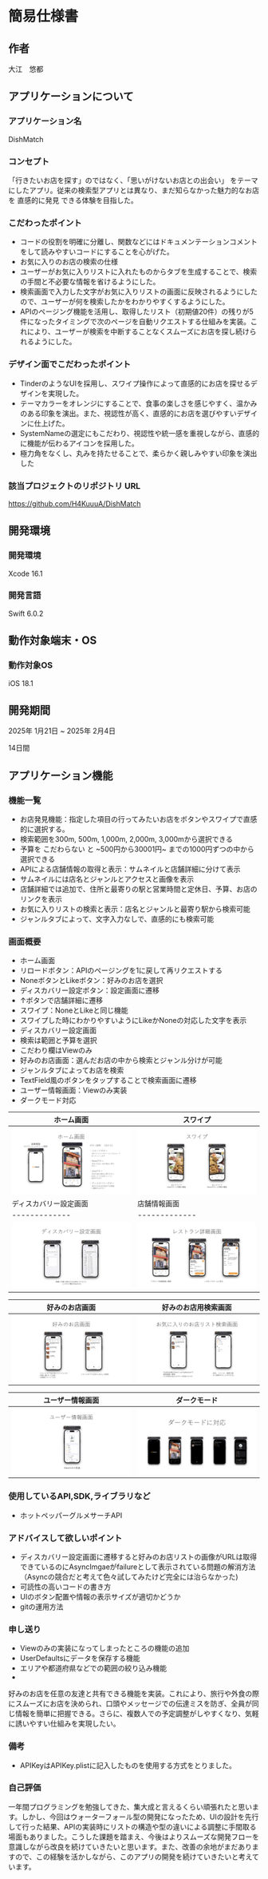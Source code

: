 
# 簡易仕様書

## 作者
大江　悠都

## アプリケーションについて
### アプリケーション名
DishMatch

### コンセプト
「行きたいお店を探す」のではなく、「思いがけないお店との出会い」 をテーマにしたアプリ。従来の検索型アプリとは異なり、まだ知らなかった魅力的なお店を 直感的に発見 できる体験を目指した。

### こだわったポイント
- コードの役割を明確に分離し、関数などにはドキュメンテーションコメントをして読みやすいコードにすることを心がげた。
- お気に入りのお店の検索の仕様
 - ユーザーがお気に入りリストに入れたものからタブを生成することで、検索の手間と不必要な情報を省けるようにした。
 - 検索画面で入力した文字がお気に入りリストの画面に反映されるようにしたので、ユーザーが何を検索したかをわかりやすくするようにした。
- APIのページング機能を活用し、取得したリスト（初期値20件）の残りが5件になったタイミングで次のページを自動リクエストする仕組みを実装。これにより、ユーザーが検索を中断することなくスムーズにお店を探し続けられるようにした。
### デザイン面でこだわったポイント
- TinderのようなUIを採用し、スワイプ操作によって直感的にお店を探せるデザインを実現した。
- テーマカラーをオレンジにすることで、食事の楽しさを感じやすく、温かみのある印象を演出。また、視認性が高く、直感的にお店を選びやすいデザインに仕上げた。
- SystemNameの選定にもこだわり、視認性や統一感を重視しながら、直感的に機能が伝わるアイコンを採用した。
- 極力角をなくし、丸みを持たせることで、柔らかく親しみやすい印象を演出した
### 該当プロジェクトのリポジトリ URL
https://github.com/H4KuuuA/DishMatch

## 開発環境
### 開発環境
Xcode 16.1

### 開発言語
Swift 6.0.2

## 動作対象端末・OS
### 動作対象OS
iOS 18.1

## 開発期間
2025年 1月21日 ~ 2025年 2月4日

14日間

## アプリケーション機能
### 機能一覧
- お店発見機能：指定した項目の行ってみたいお店をボタンやスワイプで直感的に選択する。
 - 検索範囲を300m, 500m, 1,000m, 2,000m, 3,000mから選択できる
 - 予算を こだわらない と ~500円から30001円~ までの1000円ずつの中から選択できる
- APIによる店舗情報の取得と表示：サムネイルと店舗詳細に分けて表示
 - サムネイルには店名とジャンルとアクセスと画像を表示
 - 店舗詳細では追加で、住所と最寄りの駅と営業時間と定休日、予算、お店のリンクを表示
- お気に入りリストの検索と表示：店名とジャンルと最寄り駅から検索可能
 - ジャンルタブによって、文字入力なしで、直感的にも検索可能


### 画面概要
- ホーム画面
 - リロードボタン：APIのページングを1に戻して再リクエストする
 - NoneボタンとLikeボタン：好みのお店を選択
 - ディスカバリー設定ボタン：設定画面に遷移
 - ↑ボタンで店舗詳細に遷移
 - スワイプ：NoneとLikeと同じ機能
  - スワイプした時にわかりやすいようにLikeかNoneの対応した文字を表示
- ディスカバリー設定画面
 - 検索は範囲と予算を選択
 - こだわり欄はViewのみ
- 好みのお店画面：選んだお店の中から検索とジャンル分けが可能
 - ジャンルタブによってお店を検索
 - TextField風のボタンをタップすることで検索画面に遷移
- ユーザー情報画面：Viewのみ実装
- ダークモード対応

| ホーム画面  | スワイプ |
| ------------- | ------------- |
| ![ホーム画面](https://github.com/H4KuuuA/DishMatch/blob/img-repo/DishMatch/Preview%20Content/Assets.xcassets/HomeExplanatoryImage.imageset/%E8%AA%B2%E9%A1%8C%E9%81%B8%E8%80%83%E8%B3%87%E6%96%99PDF_page-0001.jpg?raw=true)  | ![スワイプ](https://github.com/H4KuuuA/DishMatch/blob/img-repo/DishMatch/Preview%20Content/Assets.xcassets/SwipeExplanatoryImage.imageset/%E8%AA%B2%E9%A1%8C%E9%81%B8%E8%80%83%E8%B3%87%E6%96%99PDF_page-0002.jpg?raw=true)  |
| ディスカバリー設定画面  | 店舗情報画面 |
| ------------- | ------------- |
| ![ディスカバリー設定画面](https://github.com/H4KuuuA/DishMatch/blob/img-repo/DishMatch/Preview%20Content/Assets.xcassets/DisciveryExplanatoryImage.imageset/%E8%AA%B2%E9%A1%8C%E9%81%B8%E8%80%83%E8%B3%87%E6%96%99PDF_page-0003.jpg?raw=true)  | ![店舗情報画面](https://github.com/H4KuuuA/DishMatch/blob/img-repo/DishMatch/Preview%20Content/Assets.xcassets/StoreInfoExplanatoryImage.imageset/%E8%AA%B2%E9%A1%8C%E9%81%B8%E8%80%83%E8%B3%87%E6%96%99PDF_page-0004.jpg?raw=true)  |

| 好みのお店画面  | 好みのお店用検索画面 |
| ------------- | ------------- |
| ![好みのお店画面](https://github.com/H4KuuuA/DishMatch/blob/img-repo/DishMatch/Preview%20Content/Assets.xcassets/LikesExplanatoryImage.imageset/%E8%AA%B2%E9%A1%8C%E9%81%B8%E8%80%83%E8%B3%87%E6%96%99PDF_page-0005.jpg?raw=true)  | ![好みのお店用検索画面](https://github.com/H4KuuuA/DishMatch/blob/img-repo/DishMatch/Preview%20Content/Assets.xcassets/SearchExplanatoryImage.imageset/%E8%AA%B2%E9%A1%8C%E9%81%B8%E8%80%83%E8%B3%87%E6%96%99PDF_page-0006.jpg?raw=true)  |

| ユーザー情報画面  | ダークモード |
| ------------- | ------------- |
| ![ユーザー情報画面](https://github.com/H4KuuuA/DishMatch/blob/img-repo/DishMatch/Preview%20Content/Assets.xcassets/UserInfoExplanatoryImage.imageset/%E8%AA%B2%E9%A1%8C%E9%81%B8%E8%80%83%E8%B3%87%E6%96%99PDF_page-0007.jpg?raw=true)  | ![ダークモード](https://github.com/H4KuuuA/DishMatch/blob/img-repo/DishMatch/Preview%20Content/Assets.xcassets/DarkModeExplanatoryImage.imageset/%E8%AA%B2%E9%A1%8C%E9%81%B8%E8%80%83%E8%B3%87%E6%96%99PDF_page-0008.jpg?raw=true)  |
### 使用しているAPI,SDK,ライブラリなど
- ホットペッパーグルメサーチAPI

### アドバイスして欲しいポイント
- ディスカバリー設定画面に遷移すると好みのお店リストの画像がURLは取得できているのにAsyncImgaeがfailureとして表示されている問題の解消方法（Asyncの競合だと考えて色々試してみたけど完全には治らなかった)
- 可読性の高いコードの書き方
- UIのボタン配置や情報の表示サイズが適切かどうか
- gitの運用方法

### 申し送り
- Viewのみの実装になってしまったところの機能の追加
- UserDefaultsにデータを保存する機能
- エリアや都道府県などでの範囲の絞り込み機能
- 
好みのお店を任意の友達と共有できる機能を実装。これにより、旅行や外食の際にスムーズにお店を決められ、口頭やメッセージでの伝達ミスを防ぎ、全員が同じ情報を簡単に把握できる。さらに、複数人での予定調整がしやすくなり、気軽に誘いやすい仕組みを実現したい。

### 備考
- APIKeyはAPIKey.plistに記入したものを使用する方式をとりました。

### 自己評価
一年間プログラミングを勉強してきた、集大成と言えるくらい頑張れたと思います。しかし、今回はウォーターフォール型の開発になったため、UIの設計を先行して行った結果、APIの実装時にリストの構造や型の違いによる調整に手間取る場面もありました。こうした課題を踏まえ、今後はよりスムーズな開発フローを意識しながら改良を続けていきたいと思います。また、改善の余地がまだありますので、この経験を活かしながら、このアプリの開発を続けていきたいと考えています。

